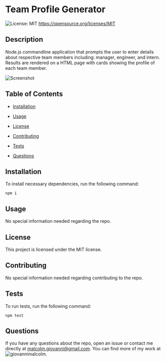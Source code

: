 # Team Profile Generator
  ![License: MIT](https://img.shields.io/badge/License-MIT-yellow.svg)
       https://opensource.org/licenses/MIT

  ## Description

Node.js commandline application that prompts the user to enter details about respective team members including: manager, engineer, and intern. Results are rendered on a HTML page with cards showing the profile of each team member. 

![Screenshot]()

## Table of Contents

* [Installation](#installation)

* [Usage](#usage)

* [License](#license)

* [Contributing](#contributing)

* [Tests](#tests)

* [Questions](#questions)

## Installation

To install necessary dependencies, run the following command: 

```
npm i
```

## Usage

No special information needed regarding the repo.

## License 

This project is licensed under the MIT license.

## Contributing 

No special information needed regarding contributing to the repo.

## Tests

To run tests, run the following command:

```
npm test
```

## Questions

If you have any questions about the repo, open an issue or contact me directly at malcolm.giovanni@gmail.com. 
You can find more of my work at ![giovannimalcolm](https://github.com/giovannimalcolm/).
